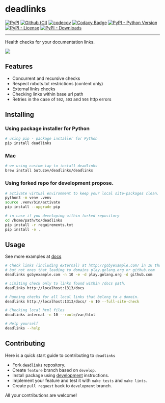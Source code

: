 # deadlinks

[![PyPI](https://img.shields.io/pypi/v/deadlinks)](https://pypi.org/project/deadlinks/)
[![Github (CI)](https://img.shields.io/github/workflow/status/butuzov/deadlinks/Build%20&%20Test)](https://github.com/butuzov/deadlinks/actions/workflows/main.yaml)
[![codecov](https://codecov.io/gh/butuzov/deadlinks/branch/master/graph/badge.svg)](https://codecov.io/gh/butuzov/deadlinks)
[![Codacy Badge](https://api.codacy.com/project/badge/Grade/cff8901ed5974425a61dff833f8f81b8)](https://codacy.com/manual/butuzov/deadlinks)
[![PyPI - Python Version](https://img.shields.io/pypi/pyversions/deadlinks)](https://pypi.org/project/deadlinks/)
[![PyPI - License](https://img.shields.io/badge/license-Apache%202-red)](https://pypi.org/project/deadlinks/)
[![PyPI - Downloads](https://img.shields.io/pypi/dm/deadlinks)](https://pypi.org/project/deadlinks/)

---
Health checks for your documentation links.

![](https://butuzov.github.io/deadlinks/deadlinks.gif)

## Features

-   Concurrent and recursive checks
-   Respect robots.txt restrictions (content only)
-   External links checks
-   Checking links within base url path
-   Retries in the case of `502`, `503` and `504` http errors

## Installing

### Using package installer for Python

```bash
# using pip - package installer for Python
pip install deadlinks
```

### Mac

```bash
# we using custom tap to install deadlinks
brew install butuzov/deadlinks/deadlinks
```

### Using forked repo for development propose.

```bash
# activate virtual environment to keep your local site-packages clean.
python3 -m venv .venv
source .venv/bin/activate
pip install --upgrade pip

# in case if you developing within forked repository
cd /home/path/to/deadlinks
pip install -r requirements.txt
pip install -e .
```

## Usage

See more examples at [docs](https://deadlinks.readthedocs.io/en/stable/)

```bash
# Check links (including external) at http://gobyexample.com/ in 10 threads,
# but not ones that leading to domains play.golang.org or github.com
deadlinks gobyexample.com -n 10 -e -d play.golang.org -d github.com

# Limiting check only to links found within /docs path.
deadlinks http://localhost:1313/docs

# Running checks for all local links that belong to a domain.
deadlinks http://localhost:1313/docs/ -n 10 --full-site-check

# Checking local html files
deadlinks internal -n 10 --root=/var/html

# Help yourself
deadlinks --help
```

## Contributing

Here is a quick start guide to contributing to `deadlinks`

-   Fork `deadlinks` repository.
-   Create `feature` branch based on `develop`.
-   Install package using [development](#using-forked-repo-for-development-propose) instructions.
-   Implement your feature and test it with `make tests` and `make lints`.
-   Create `pull request` back to `development` branch.

All your contributions are welcome!
